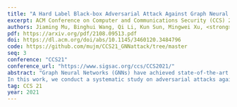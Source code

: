 ```yaml
---
title: "A Hard Label Black-box Adversarial Attack Against Graph Neural Networks"
excerpt: ACM Conference on Computer and Communications Security (CCS) 2021
authors: Jiaming Mu, Binghui Wang, Qi Li, Kun Sun, Mingwei Xu, <strong>Zhuotao Liu</strong>
pdf: https://arxiv.org/pdf/2108.09513.pdf
doi: https://dl.acm.org/doi/abs/10.1145/3460120.3484796
code: https://github.com/mujm/CCS21_GNNattack/tree/master
seq: 3
conference: "CCS21"
conference_url: "https://www.sigsac.org/ccs/CCS2021/"
abstract: "Graph Neural Networks (GNNs) have achieved state-of-the-art performance in various graph structure related tasks such as node classification and graph classification. However, GNNs are vulnerable to adversarial attacks. Existing works mainly focus on attacking GNNs for node classification; nevertheless, the attacks against GNNs for graph classification have not been well explored.
In this work, we conduct a systematic study on adversarial attacks against GNNs for graph classification via perturbing the graph structure. In particular, we focus on the most challenging attack, i.e., hard label black-box attack, where an attacker has no knowledge about the target GNN model and can only obtain predicted labels through querying the target model. To achieve this goal, we formulate our attack as an optimization problem, whose objective is to minimize the number of edges to be perturbed in a graph while maintaining the high attack success rate. The original optimization problem is intractable to solve, and we relax the optimization problem to be a tractable one, which is solved with theoretical convergence guarantee. We also design a coarse-grained searching algorithm and a query-efficient gradient computation algorithm to decrease the number of queries to the target GNN model. Our experimental results on three real-world datasets demonstrate that our attack can effectively attack representative GNNs for graph classification with less queries and perturbations. We also evaluate the effectiveness of our attack under two defenses: one is well-designed adversarial graph detector and the other is that the target GNN model itself is equipped with a defense to prevent adversarial graph generation. Our experimental results show that such defenses are not effective enough, which highlights more advanced defenses."
tag: CCS 21
year: 2021
---
```


